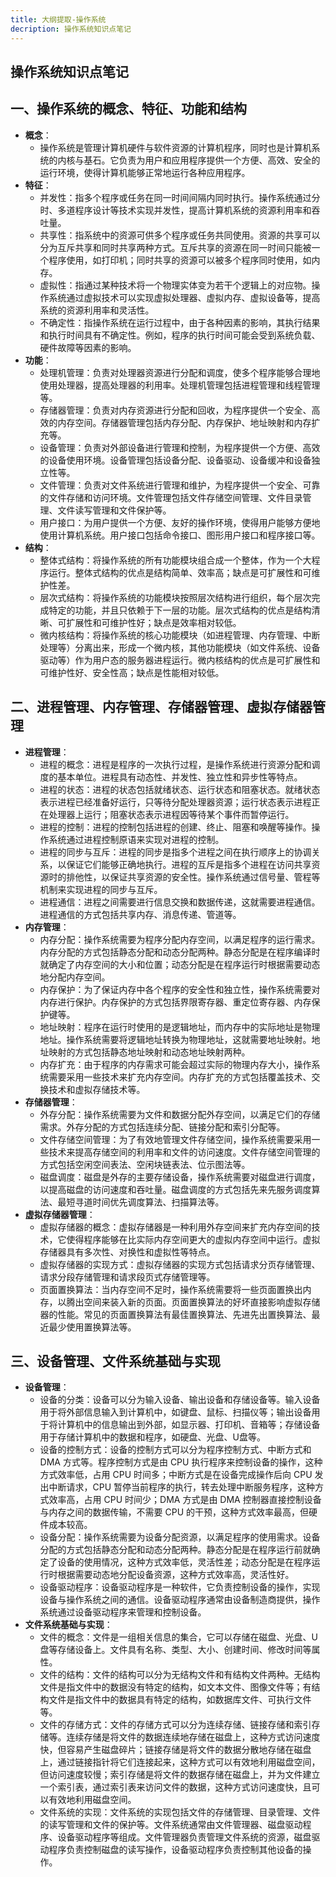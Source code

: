 ```yaml
---
title: 大纲提取-操作系统
decription: 操作系统知识点笔记
---
```


## 操作系统知识点笔记

## 一、操作系统的概念、特征、功能和结构
- **概念**：
    - 操作系统是管理计算机硬件与软件资源的计算机程序，同时也是计算机系统的内核与基石。它负责为用户和应用程序提供一个方便、高效、安全的运行环境，使得计算机能够正常地运行各种应用程序。
- **特征**：
    - 并发性：指多个程序或任务在同一时间间隔内同时执行。操作系统通过分时、多道程序设计等技术实现并发性，提高计算机系统的资源利用率和吞吐量。
    - 共享性：指系统中的资源可供多个程序或任务共同使用。资源的共享可以分为互斥共享和同时共享两种方式。互斥共享的资源在同一时间只能被一个程序使用，如打印机；同时共享的资源可以被多个程序同时使用，如内存。
    - 虚拟性：指通过某种技术将一个物理实体变为若干个逻辑上的对应物。操作系统通过虚拟技术可以实现虚拟处理器、虚拟内存、虚拟设备等，提高系统的资源利用率和灵活性。
    - 不确定性：指操作系统在运行过程中，由于各种因素的影响，其执行结果和执行时间具有不确定性。例如，程序的执行时间可能会受到系统负载、硬件故障等因素的影响。
- **功能**：
    - 处理机管理：负责对处理器资源进行分配和调度，使多个程序能够合理地使用处理器，提高处理器的利用率。处理机管理包括进程管理和线程管理等。
    - 存储器管理：负责对内存资源进行分配和回收，为程序提供一个安全、高效的内存空间。存储器管理包括内存分配、内存保护、地址映射和内存扩充等。
    - 设备管理：负责对外部设备进行管理和控制，为程序提供一个方便、高效的设备使用环境。设备管理包括设备分配、设备驱动、设备缓冲和设备独立性等。
    - 文件管理：负责对文件系统进行管理和维护，为程序提供一个安全、可靠的文件存储和访问环境。文件管理包括文件存储空间管理、文件目录管理、文件读写管理和文件保护等。
    - 用户接口：为用户提供一个方便、友好的操作环境，使得用户能够方便地使用计算机系统。用户接口包括命令接口、图形用户接口和程序接口等。
- **结构**：
    - 整体式结构：将操作系统的所有功能模块组合成一个整体，作为一个大程序运行。整体式结构的优点是结构简单、效率高；缺点是可扩展性和可维护性差。
    - 层次式结构：将操作系统的功能模块按照层次结构进行组织，每个层次完成特定的功能，并且只依赖于下一层的功能。层次式结构的优点是结构清晰、可扩展性和可维护性好；缺点是效率相对较低。
    - 微内核结构：将操作系统的核心功能模块（如进程管理、内存管理、中断处理等）分离出来，形成一个微内核，其他功能模块（如文件系统、设备驱动等）作为用户态的服务器进程运行。微内核结构的优点是可扩展性和可维护性好、安全性高；缺点是性能相对较低。

## 二、进程管理、内存管理、存储器管理、虚拟存储器管理
- **进程管理**：
    - 进程的概念：进程是程序的一次执行过程，是操作系统进行资源分配和调度的基本单位。进程具有动态性、并发性、独立性和异步性等特点。
    - 进程的状态：进程的状态包括就绪状态、运行状态和阻塞状态。就绪状态表示进程已经准备好运行，只等待分配处理器资源；运行状态表示进程正在处理器上运行；阻塞状态表示进程因等待某个事件而暂停运行。
    - 进程的控制：进程的控制包括进程的创建、终止、阻塞和唤醒等操作。操作系统通过进程控制原语来实现对进程的控制。
    - 进程的同步与互斥：进程的同步是指多个进程之间在执行顺序上的协调关系，以保证它们能够正确地执行。进程的互斥是指多个进程在访问共享资源时的排他性，以保证共享资源的安全性。操作系统通过信号量、管程等机制来实现进程的同步与互斥。
    - 进程通信：进程之间需要进行信息交换和数据传递，这就需要进程通信。进程通信的方式包括共享内存、消息传递、管道等。
- **内存管理**：
    - 内存分配：操作系统需要为程序分配内存空间，以满足程序的运行需求。内存分配的方式包括静态分配和动态分配两种。静态分配是在程序编译时就确定了内存空间的大小和位置；动态分配是在程序运行时根据需要动态地分配内存空间。
    - 内存保护：为了保证内存中各个程序的安全性和独立性，操作系统需要对内存进行保护。内存保护的方式包括界限寄存器、重定位寄存器、内存保护键等。
    - 地址映射：程序在运行时使用的是逻辑地址，而内存中的实际地址是物理地址。操作系统需要将逻辑地址转换为物理地址，这就需要地址映射。地址映射的方式包括静态地址映射和动态地址映射两种。
    - 内存扩充：由于程序的内存需求可能会超过实际的物理内存大小，操作系统需要采用一些技术来扩充内存空间。内存扩充的方式包括覆盖技术、交换技术和虚拟存储技术等。
- **存储器管理**：
    - 外存分配：操作系统需要为文件和数据分配外存空间，以满足它们的存储需求。外存分配的方式包括连续分配、链接分配和索引分配等。
    - 文件存储空间管理：为了有效地管理文件存储空间，操作系统需要采用一些技术来提高存储空间的利用率和文件的访问速度。文件存储空间管理的方式包括空闲空间表法、空闲块链表法、位示图法等。
    - 磁盘调度：磁盘是外存的主要存储设备，操作系统需要对磁盘进行调度，以提高磁盘的访问速度和吞吐量。磁盘调度的方式包括先来先服务调度算法、最短寻道时间优先调度算法、扫描算法等。
- **虚拟存储器管理**：
    - 虚拟存储器的概念：虚拟存储器是一种利用外存空间来扩充内存空间的技术，它使得程序能够在比实际内存空间更大的虚拟内存空间中运行。虚拟存储器具有多次性、对换性和虚拟性等特点。
    - 虚拟存储器的实现方式：虚拟存储器的实现方式包括请求分页存储管理、请求分段存储管理和请求段页式存储管理等。
    - 页面置换算法：当内存空间不足时，操作系统需要将一些页面置换出内存，以腾出空间来装入新的页面。页面置换算法的好坏直接影响虚拟存储器的性能。常见的页面置换算法有最佳置换算法、先进先出置换算法、最近最少使用置换算法等。

## 三、设备管理、文件系统基础与实现
- **设备管理**：
    - 设备的分类：设备可以分为输入设备、输出设备和存储设备等。输入设备用于将外部信息输入到计算机中，如键盘、鼠标、扫描仪等；输出设备用于将计算机中的信息输出到外部，如显示器、打印机、音箱等；存储设备用于存储计算机中的数据和程序，如硬盘、光盘、U盘等。
    - 设备的控制方式：设备的控制方式可以分为程序控制方式、中断方式和 DMA 方式等。程序控制方式是由 CPU 执行程序来控制设备的操作，这种方式效率低，占用 CPU 时间多；中断方式是在设备完成操作后向 CPU 发出中断请求，CPU 暂停当前程序的执行，转去处理中断服务程序，这种方式效率高，占用 CPU 时间少；DMA 方式是由 DMA 控制器直接控制设备与内存之间的数据传输，不需要 CPU 的干预，这种方式效率最高，但硬件成本较高。
    - 设备分配：操作系统需要为设备分配资源，以满足程序的使用需求。设备分配的方式包括静态分配和动态分配两种。静态分配是在程序运行前就确定了设备的使用情况，这种方式效率低，灵活性差；动态分配是在程序运行时根据需要动态地分配设备资源，这种方式效率高，灵活性好。
    - 设备驱动程序：设备驱动程序是一种软件，它负责控制设备的操作，实现设备与操作系统之间的通信。设备驱动程序通常由设备制造商提供，操作系统通过设备驱动程序来管理和控制设备。
- **文件系统基础与实现**：
    - 文件的概念：文件是一组相关信息的集合，它可以存储在磁盘、光盘、U盘等存储设备上。文件具有名称、类型、大小、创建时间、修改时间等属性。
    - 文件的结构：文件的结构可以分为无结构文件和有结构文件两种。无结构文件是指文件中的数据没有特定的结构，如文本文件、图像文件等；有结构文件是指文件中的数据具有特定的结构，如数据库文件、可执行文件等。
    - 文件的存储方式：文件的存储方式可以分为连续存储、链接存储和索引存储等。连续存储是将文件的数据连续地存储在磁盘上，这种方式访问速度快，但容易产生磁盘碎片；链接存储是将文件的数据分散地存储在磁盘上，通过链接指针将它们连接起来，这种方式可以有效地利用磁盘空间，但访问速度较慢；索引存储是将文件的数据存储在磁盘上，并为文件建立一个索引表，通过索引表来访问文件的数据，这种方式访问速度快，且可以有效地利用磁盘空间。
    - 文件系统的实现：文件系统的实现包括文件的存储管理、目录管理、文件的读写管理和文件的保护等。文件系统通常由文件管理器、磁盘驱动程序、设备驱动程序等组成。文件管理器负责管理文件系统的资源，磁盘驱动程序负责控制磁盘的读写操作，设备驱动程序负责控制其他设备的操作。